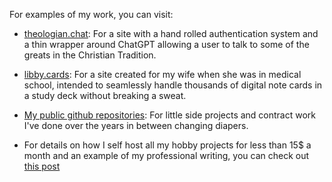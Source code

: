 For examples of my work, you can visit:

 - [theologian.chat](https://www.theologian.chat): For a site with a hand rolled authentication system and a thin wrapper around ChatGPT allowing a user to talk to some of the greats in the Christian Tradition.

 - [libby.cards](https://www.libby.cards): For a site created for my wife when she was in medical school, intended to seamlessly handle thousands of digital note cards in a study deck without breaking a sweat.

 - [My public github repositories](https://github.com/jacksonStone/): For little side projects and contract work I've done over the years in between changing diapers.

 - For details on how I self host all my hobby projects for less than 15$ a month and an example of my professional writing, you can check out [this post](/hobby-projects-on-the-cheap)